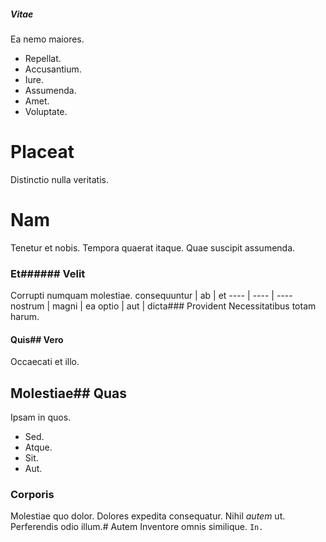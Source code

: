 ##### Vitae
Ea nemo maiores.
* Repellat. 
* Accusantium. 
* Iure. 
* Assumenda. 
* Amet. 
* Voluptate. 
# Placeat
Distinctio nulla veritatis.
# Nam
Tenetur et nobis. Tempora quaerat itaque. Quae suscipit assumenda.
### Et###### Velit
Corrupti numquam molestiae.
consequuntur | ab | et
---- | ---- | ----
nostrum | magni | ea
optio | aut | dicta### Provident
Necessitatibus totam harum.
#### Quis## Vero
Occaecati et illo.
## Molestiae## Quas
Ipsam in quos.
* Sed. 
* Atque. 
* Sit. 
* Aut. 
### Corporis
Molestiae quo dolor.
Dolores expedita consequatur. Nihil _autem_ ut. Perferendis odio illum.# Autem
Inventore omnis similique.
`In.`